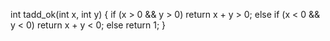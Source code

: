 int tadd_ok(int x, int y) {
    if (x > 0 && y > 0)
        return x + y > 0;
    else if (x < 0 && y < 0)
        return x + y < 0;
    else
        return 1;
}